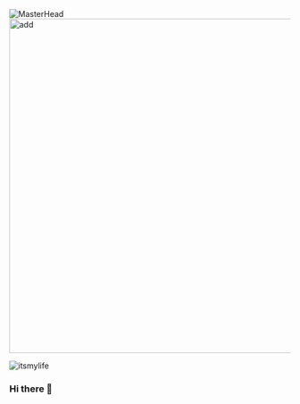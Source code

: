 <img src="" alt="MasterHead" data-canonical-src="https://user-images.githubusercontent.com/35400605/166424049-95c2e32e-b17c-4762-9551-338eae8c1b68.png" style="max-width: 100%;">

<img src="https://user-images.githubusercontent.com/35400605/166424049-95c2e32e-b17c-4762-9551-338eae8c1b68.png" alt="add"  width="900" height="600">

![itsmylife](https://user-images.githubusercontent.com/35400605/166424049-95c2e32e-b17c-4762-9551-338eae8c1b68.png)


### Hi there 👋

<!--![Uploading itsmylife.png…]()

**DanilGorbunov/DanilGorbunov** is a ✨ _special_ ✨ repository because its `README.md` (this file) appears on your GitHub profile.

Here are some ideas to get you started:

- 🔭 I’m currently working on ...
- 🌱 I’m currently learning ...
- 👯 I’m looking to collaborate on ...
- 🤔 I’m looking for help with ...
- 💬 Ask me about ...
- 📫 How to reach me: ...
- 😄 Pronouns: ...
- ⚡ Fun fact: ...
-->
